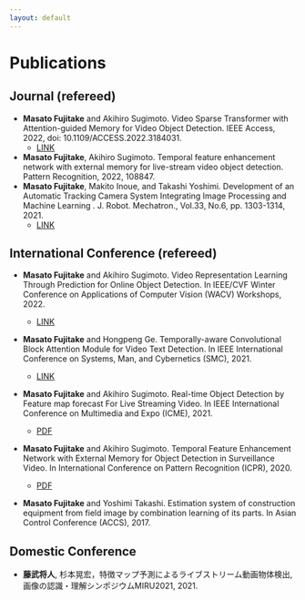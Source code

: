 ```yaml
---
layout: default
---
```


# Publications

## Journal (refereed)
- **Masato Fujitake** and Akihiro Sugimoto. Video Sparse Transformer with Attention-guided Memory for Video Object Detection. IEEE Access, 2022, doi: 10.1109/ACCESS.2022.3184031.
  - [LINK](https://ieeexplore.ieee.org/document/9798833)
- **Masato Fujitake**, Akihiro Sugimoto. Temporal feature enhancement network with external memory for live-stream video object detection. Pattern Recognition, 2022, 108847.
- **Masato Fujitake**, Makito Inoue, and Takashi Yoshimi. Development of an Automatic Tracking Camera System Integrating Image Processing and Machine Learning
. J. Robot. Mechatron., Vol.33, No.6, pp. 1303-1314, 2021.
  -   [LINK](https://www.fujipress.jp/jrm/rb/robot003300061303/)

## International Conference (refereed)
- **Masato Fujitake** and Akihiro Sugimoto. Video Representation Learning Through Prediction for Online Object Detection. In  IEEE/CVF Winter Conference on Applications of Computer Vision (WACV) Workshops, 2022.
  - [LINK](https://openaccess.thecvf.com/content/WACV2022W/RWS/html/Fujitake_Video_Representation_Learning_Through_Prediction_for_Online_Object_Detection_WACVW_2022_paper.html)
- **Masato Fujitake** and Hongpeng Ge. Temporally-aware Convolutional Block Attention Module for Video Text Detection. In IEEE International Conference on Systems, Man, and Cybernetics (SMC), 2021.
  -   [LINK](https://ieeexplore.ieee.org/document/9658799)
- **Masato Fujitake** and Akihiro Sugimoto. Real-time Object Detection by Feature map forecast For Live Streaming Video. In IEEE International Conference on Multimedia and Expo (ICME), 2021.
  - [PDF](pdfs/ICME2021_1316.pdf)

- **Masato Fujitake** and Akihiro Sugimoto. Temporal Feature Enhancement Network with External Memory for Object Detection in Surveillance Video. In International Conference on Pattern Recognition (ICPR), 2020.
  - [PDF](pdfs/ICPR2020b.pdf)

- **Masato Fujitake** and Yoshimi Takashi. Estimation system of construction equipment from field image by combination learning of its parts. In Asian Control Conference (ACCS), 2017.


## Domestic Conference
- **藤武将人**, 杉本晃宏，特徴マップ予測によるライブストリーム動画物体検出, 画像の認識・理解シンポジウムMIRU2021, 2021.
